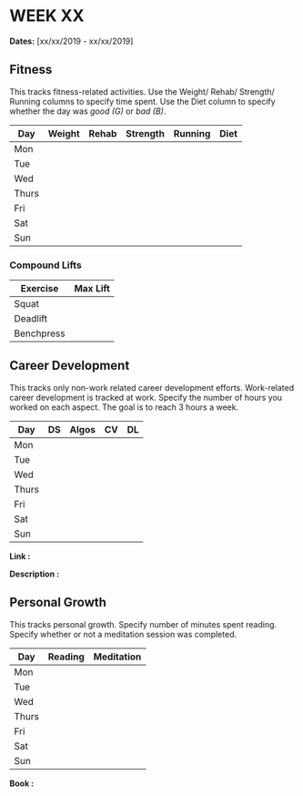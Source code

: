 # WEEK XX

**Dates:** [xx/xx/2019 - xx/xx/2019]

## Fitness

This tracks fitness-related activities. Use the Weight/ Rehab/ Strength/ Running columns to specify time spent. Use the Diet column to specify whether the day was *good (G)* or *bad (B)*.

|  Day    | Weight | Rehab | Strength | Running |  Diet  |
| ------- | ------ | ----- | -------- | ------- | ------ |
|   Mon   |        |       |          |         |        |
|   Tue   |        |       |          |         |        |
|   Wed   |        |       |          |         |        |
|   Thurs |        |       |          |         |        |
|   Fri   |        |       |          |         |        |
|   Sat   |        |       |          |         |        |
|   Sun   |        |       |          |         |        |

### Compound Lifts

| Exercise   | Max Lift  |
| ---------- | --------- |
| Squat      |           |
| Deadlift   |           |
| Benchpress |           |

## Career Development

This tracks only non-work related career development efforts. Work-related career development is tracked at work. Specify the number of hours you worked on each aspect. The goal is to reach 3 hours a week.

|  Day    |   DS   | Algos  |   CV   |   DL   |
| ------- | ------ | ------ | ------ | ------ | 
|   Mon   |        |        |        |        |
|   Tue   |        |        |        |        |
|   Wed   |        |        |        |        |
|   Thurs |        |        |        |        |
|   Fri   |        |        |        |        |
|   Sat   |        |        |        |        |
|   Sun   |        |        |        |        |

**Link        :**

**Description :**

## Personal Growth

This tracks personal growth. Specify number of minutes spent reading. Specify whether or not a meditation session was completed.

|  Day    | Reading | Meditation |
| ------- | ------- | ---------- |
|   Mon   |         |            |
|   Tue   |         |            |
|   Wed   |         |            |
|   Thurs |         |            |
|   Fri   |         |            |
|   Sat   |         |            |
|   Sun   |         |            |

**Book :**
